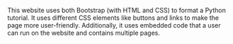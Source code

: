 This website uses both Bootstrap (with HTML and CSS) to format a Python tutorial. It uses different CSS elements like buttons and links to make the page more user-friendly. Additionally, it uses embedded code that a user can run on the website and contains multiple pages.
